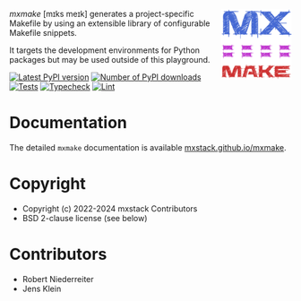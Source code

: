 <img src="docs/source/_static/mxmake-logo.svg?raw=true"
     alt="mxmake logo"
     align="right"
     style="float: right; margin-left: 10px; margin-bottom: 10px; width: 25%" /> *mxmake* [mɪks meɪk] generates a project-specific Makefile by using an extensible library of configurable Makefile snippets.

It targets the development environments for Python packages but may be used outside of this playground.

[![Latest PyPI version](https://img.shields.io/pypi/v/mxmake.svg)](https://pypi.python.org/pypi/mxmake)
[![Number of PyPI downloads](https://img.shields.io/pypi/dm/mxmake.svg)](https://pypi.python.org/pypi/mxmake)
[![Tests](https://github.com/mxstack/mxmake/actions/workflows/test.yml/badge.svg)](https://github.com/mxstack/mxmake/actions/workflows/test.yml)
[![Typecheck](https://github.com/mxstack/mxmake/actions/workflows/typecheck.yml/badge.svg)](https://github.com/mxstack/mxmake/actions/workflows/typecheck.yml)
[![Lint](https://github.com/mxstack/mxmake/actions/workflows/lint.yml/badge.svg)](https://github.com/mxstack/mxmake/actions/workflows/lint.yml)

# Documentation

The detailed `mxmake` documentation is available [mxstack.github.io/mxmake](https://mxstack.github.io/mxmake).


# Copyright

- Copyright (c) 2022-2024 mxstack Contributors
- BSD 2-clause license (see below)

Contributors
============

- Robert Niederreiter
- Jens Klein
